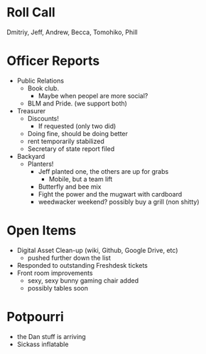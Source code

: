 Roll Call
=========
Dmitriy, Jeff, Andrew, Becca, Tomohiko, Phill
  
Officer Reports
===============
- Public Relations  
  - Book club. 
    - Maybe when peopel are more social?
  - BLM and Pride. (we support both)
- Treasurer
  - Discounts!
    - If requested (only two did)
  - Doing fine, should be doing better
  - rent temporarily stabilized
  - Secretary of state report filed
- Backyard
  - Planters!
    - Jeff planted one, the others are up for grabs
      - Mobile, but a team lift
    - Butterfly and bee mix
    - Fight the power and the mugwart with cardboard
    - weedwacker weekend?
    possibly buy a grill (non shitty)
    
Open Items
==========
- Digital Asset Clean-up (wiki, Github, Google Drive, etc)
  - pushed further down the list
- Responded to outstanding Freshdesk tickets
- Front room improvements
  - sexy, sexy bunny gaming chair added
  - possibly tables soon
  
Potpourri
=========
- the Dan stuff is arriving
- Sickass inflatable
